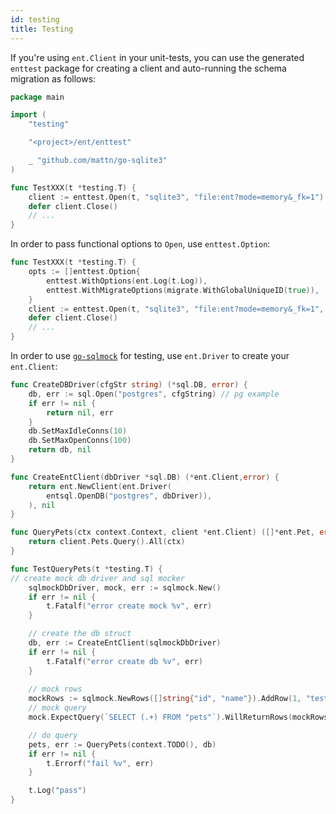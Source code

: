 ```yaml
---
id: testing
title: Testing
---
```


If you're using `ent.Client` in your unit-tests, you can use the generated `enttest`
package for creating a client and auto-running the schema migration as follows:

```go
package main

import (
	"testing"

	"<project>/ent/enttest"

	_ "github.com/mattn/go-sqlite3"
)

func TestXXX(t *testing.T) {
	client := enttest.Open(t, "sqlite3", "file:ent?mode=memory&_fk=1")
	defer client.Close()
	// ...
}
```

In order to pass functional options to `Open`, use `enttest.Option`:

```go
func TestXXX(t *testing.T) {
	opts := []enttest.Option{
		enttest.WithOptions(ent.Log(t.Log)),
		enttest.WithMigrateOptions(migrate.WithGlobalUniqueID(true)),
	}
	client := enttest.Open(t, "sqlite3", "file:ent?mode=memory&_fk=1", opts...)
	defer client.Close()
	// ...
}
```

In order to use [`go-sqlmock`](https://github.com/DATA-DOG/go-sqlmock) for testing, use `ent.Driver` to create your `ent.Client`:

```go
func CreateDBDriver(cfgStr string) (*sql.DB, error) {
	db, err := sql.Open("postgres", cfgString) // pg example
	if err != nil {
		return nil, err
	}
	db.SetMaxIdleConns(10)
	db.SetMaxOpenConns(100)
	return db, nil
}

func CreateEntClient(dbDriver *sql.DB) (*ent.Client,error) {
	return ent.NewClient(ent.Driver(
		entsql.OpenDB("postgres", dbDriver)),
	), nil
}

func QueryPets(ctx context.Context, client *ent.Client) ([]*ent.Pet, error) {
	return client.Pets.Query().All(ctx)
}

func TestQueryPets(t *testing.T) {
// create mock db driver and sql mocker
	sqlmockDbDriver, mock, err := sqlmock.New()
	if err != nil {
		t.Fatalf("error create mock %v", err)
	}

	// create the db struct
	db, err := CreateEntClient(sqlmockDbDriver)
	if err != nil {
		t.Fatalf("error create db %v", err)
	}
	
	// mock rows
	mockRows := sqlmock.NewRows([]string{"id", "name"}).AddRow(1, "test")
	// mock query
	mock.ExpectQuery(`SELECT (.+) FROM "pets"`).WillReturnRows(mockRows)

	// do query
	pets, err := QueryPets(context.TODO(), db)
	if err != nil {
		t.Errorf("fail %v", err)
	}

	t.Log("pass")
}
```
